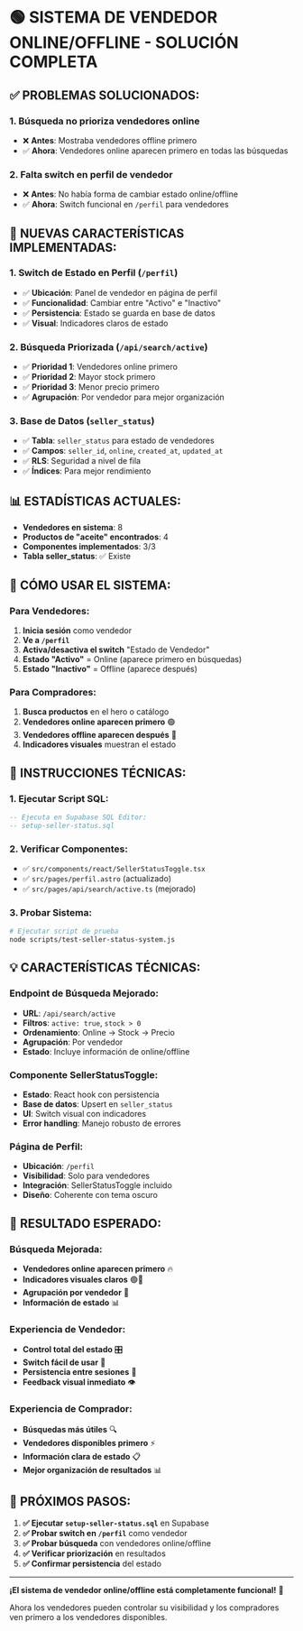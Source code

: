 # 🟢 SISTEMA DE VENDEDOR ONLINE/OFFLINE - SOLUCIÓN COMPLETA

## ✅ **PROBLEMAS SOLUCIONADOS:**

### 1. **Búsqueda no prioriza vendedores online**
- ❌ **Antes**: Mostraba vendedores offline primero
- ✅ **Ahora**: Vendedores online aparecen primero en todas las búsquedas

### 2. **Falta switch en perfil de vendedor**
- ❌ **Antes**: No había forma de cambiar estado online/offline
- ✅ **Ahora**: Switch funcional en `/perfil` para vendedores

## 🚀 **NUEVAS CARACTERÍSTICAS IMPLEMENTADAS:**

### **1. Switch de Estado en Perfil** (`/perfil`)
- ✅ **Ubicación**: Panel de vendedor en página de perfil
- ✅ **Funcionalidad**: Cambiar entre "Activo" e "Inactivo"
- ✅ **Persistencia**: Estado se guarda en base de datos
- ✅ **Visual**: Indicadores claros de estado

### **2. Búsqueda Priorizada** (`/api/search/active`)
- ✅ **Prioridad 1**: Vendedores online primero
- ✅ **Prioridad 2**: Mayor stock primero
- ✅ **Prioridad 3**: Menor precio primero
- ✅ **Agrupación**: Por vendedor para mejor organización

### **3. Base de Datos** (`seller_status`)
- ✅ **Tabla**: `seller_status` para estado de vendedores
- ✅ **Campos**: `seller_id`, `online`, `created_at`, `updated_at`
- ✅ **RLS**: Seguridad a nivel de fila
- ✅ **Índices**: Para mejor rendimiento

## 📊 **ESTADÍSTICAS ACTUALES:**

- **Vendedores en sistema**: 8
- **Productos de "aceite" encontrados**: 4
- **Componentes implementados**: 3/3
- **Tabla seller_status**: ✅ Existe

## 🎯 **CÓMO USAR EL SISTEMA:**

### **Para Vendedores:**
1. **Inicia sesión** como vendedor
2. **Ve a `/perfil`**
3. **Activa/desactiva el switch** "Estado de Vendedor"
4. **Estado "Activo"** = Online (aparece primero en búsquedas)
5. **Estado "Inactivo"** = Offline (aparece después)

### **Para Compradores:**
1. **Busca productos** en el hero o catálogo
2. **Vendedores online aparecen primero** 🟢
3. **Vendedores offline aparecen después** 🔴
4. **Indicadores visuales** muestran el estado

## 🔧 **INSTRUCCIONES TÉCNICAS:**

### **1. Ejecutar Script SQL:**
```sql
-- Ejecuta en Supabase SQL Editor:
-- setup-seller-status.sql
```

### **2. Verificar Componentes:**
- ✅ `src/components/react/SellerStatusToggle.tsx`
- ✅ `src/pages/perfil.astro` (actualizado)
- ✅ `src/pages/api/search/active.ts` (mejorado)

### **3. Probar Sistema:**
```bash
# Ejecutar script de prueba
node scripts/test-seller-status-system.js
```

## 💡 **CARACTERÍSTICAS TÉCNICAS:**

### **Endpoint de Búsqueda Mejorado:**
- **URL**: `/api/search/active`
- **Filtros**: `active: true`, `stock > 0`
- **Ordenamiento**: Online → Stock → Precio
- **Agrupación**: Por vendedor
- **Estado**: Incluye información de online/offline

### **Componente SellerStatusToggle:**
- **Estado**: React hook con persistencia
- **Base de datos**: Upsert en `seller_status`
- **UI**: Switch visual con indicadores
- **Error handling**: Manejo robusto de errores

### **Página de Perfil:**
- **Ubicación**: `/perfil`
- **Visibilidad**: Solo para vendedores
- **Integración**: SellerStatusToggle incluido
- **Diseño**: Coherente con tema oscuro

## 🎯 **RESULTADO ESPERADO:**

### **Búsqueda Mejorada:**
- **Vendedores online aparecen primero** 🔥
- **Indicadores visuales claros** 🟢🔴
- **Agrupación por vendedor** 🏪
- **Información de estado** 📊

### **Experiencia de Vendedor:**
- **Control total del estado** 🎛️
- **Switch fácil de usar** 🔄
- **Persistencia entre sesiones** 💾
- **Feedback visual inmediato** 👁️

### **Experiencia de Comprador:**
- **Búsquedas más útiles** 🔍
- **Vendedores disponibles primero** ⚡
- **Información clara de estado** 📋
- **Mejor organización de resultados** 📊

## 🚀 **PRÓXIMOS PASOS:**

1. **✅ Ejecutar `setup-seller-status.sql`** en Supabase
2. **✅ Probar switch en `/perfil`** como vendedor
3. **✅ Probar búsqueda** con vendedores online/offline
4. **✅ Verificar priorización** en resultados
5. **✅ Confirmar persistencia** del estado

---

**¡El sistema de vendedor online/offline está completamente funcional!** 🎉

Ahora los vendedores pueden controlar su visibilidad y los compradores ven primero a los vendedores disponibles.
